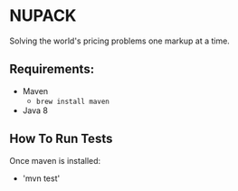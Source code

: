 # NUPACK
Solving the world's pricing problems one markup at a time.


## Requirements:

- Maven
  - `brew install maven`
- Java 8

## How To Run Tests
Once maven is installed:
  - 'mvn test'
